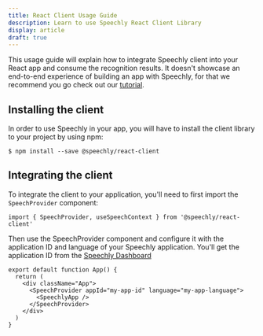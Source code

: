 ```yaml
---
title: React Client Usage Guide
description: Learn to use Speechly React Client Library
display: article
draft: true
---
```


This usage guide will explain how to integrate Speechly client into your React app and consume the recognition results. It doesn't showcase an end-to-end experience of building an app with Speechly, for that we recommend you go check out our [tutorial](/client-libraries/react/tutorial/). 

## Installing the client

In order to use Speechly in your app, you will have to install the client library to your project by using npm:

```terminfo
$ npm install --save @speechly/react-client
````

## Integrating the client

To integrate the client to your application, you'll need to first import the `SpeechProvider` component:

```react
import { SpeechProvider, useSpeechContext } from '@speechly/react-client'
```

Then use the SpeechProvider component and configure it with the application ID and language of your Speechly application. You'll get the application ID from the [Speechly Dashboard](/quick-start/)

```react
export default function App() {
  return (
    <div className="App">
      <SpeechProvider appId="my-app-id" language="my-app-language">
        <SpeechlyApp />
      </SpeechProvider>
    </div>
  )
}
```






